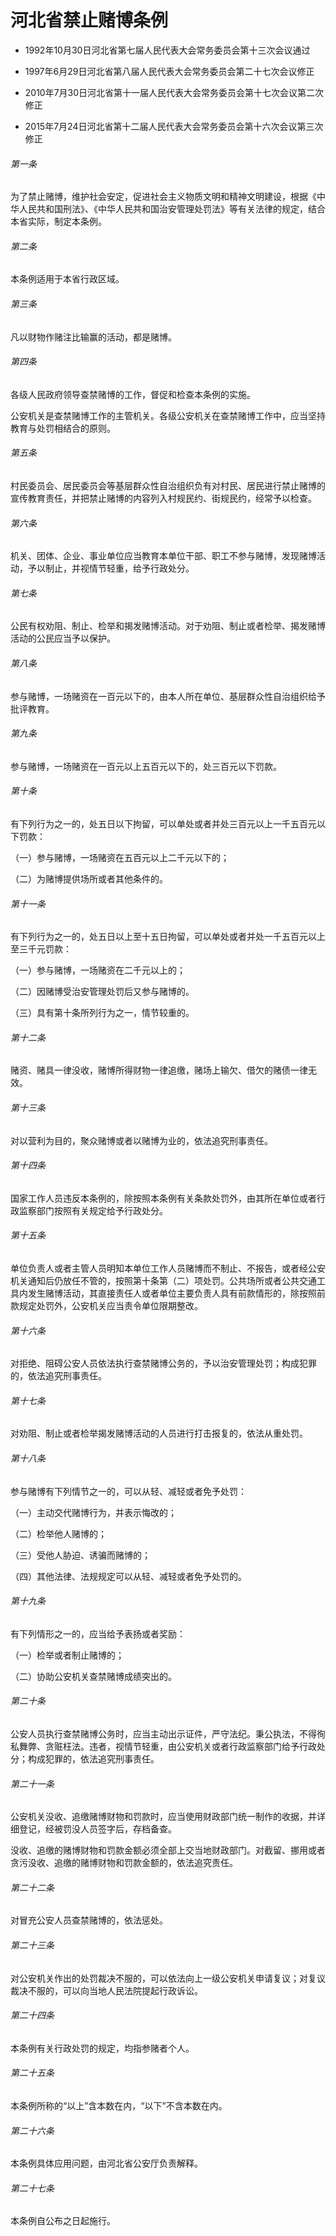 # 河北省禁止赌博条例

- 1992年10月30日河北省第七届人民代表大会常务委员会第十三次会议通过

- 1997年6月29日河北省第八届人民代表大会常务委员会第二十七次会议修正

- 2010年7月30日河北省第十一届人民代表大会常务委员会第十七次会议第二次修正

- 2015年7月24日河北省第十二届人民代表大会常务委员会第十六次会议第三次修正

<!-- INFO END -->

###### 第一条

为了禁止赌博，维护社会安定，促进社会主义物质文明和精神文明建设，根据《中华人民共和国刑法》、《中华人民共和国治安管理处罚法》等有关法律的规定，结合本省实际，制定本条例。

###### 第二条

本条例适用于本省行政区域。

###### 第三条

凡以财物作赌注比输赢的活动，都是赌博。

###### 第四条

各级人民政府领导查禁赌博的工作，督促和检查本条例的实施。

公安机关是查禁赌博工作的主管机关。各级公安机关在查禁赌博工作中，应当坚持教育与处罚相结合的原则。

###### 第五条

村民委员会、居民委员会等基层群众性自治组织负有对村民、居民进行禁止赌博的宣传教育责任，并把禁止赌博的内容列入村规民约、街规民约，经常予以检查。

###### 第六条

机关、团体、企业、事业单位应当教育本单位干部、职工不参与赌博，发现赌博活动，予以制止，并视情节轻重，给予行政处分。

###### 第七条

公民有权劝阻、制止、检举和揭发赌博活动。对于劝阻、制止或者检举、揭发赌博活动的公民应当予以保护。

###### 第八条

参与赌博，一场赌资在一百元以下的，由本人所在单位、基层群众性自治组织给予批评教育。

###### 第九条

参与赌博，一场赌资在一百元以上五百元以下的，处三百元以下罚款。

###### 第十条

有下列行为之一的，处五日以下拘留，可以单处或者并处三百元以上一千五百元以下罚款：

（一）参与赌博，一场赌资在五百元以上二千元以下的；

（二）为赌博提供场所或者其他条件的。

###### 第十一条

有下列行为之一的，处五日以上至十五日拘留，可以单处或者并处一千五百元以上至三千元罚款：

（一）参与赌博，一场赌资在二千元以上的；

（二）因赌博受治安管理处罚后又参与赌博的。

（三）具有第十条所列行为之一，情节较重的。

###### 第十二条

赌资、赌具一律没收，赌博所得财物一律追缴，赌场上输欠、借欠的赌债一律无效。

###### 第十三条

对以营利为目的，聚众赌博或者以赌博为业的，依法追究刑事责任。

###### 第十四条

国家工作人员违反本条例的，除按照本条例有关条款处罚外，由其所在单位或者行政监察部门按照有关规定给予行政处分。

###### 第十五条

单位负责人或者主管人员明知本单位工作人员赌博而不制止、不报告，或者经公安机关通知后仍放任不管的，按照第十条第（二）项处罚。公共场所或者公共交通工具内发生赌博活动，其直接责任人或者单位主要负责人具有前款情形的，除按照前款规定处罚外，公安机关应当责令单位限期整改。

###### 第十六条

对拒绝、阻碍公安人员依法执行查禁赌博公务的，予以治安管理处罚；构成犯罪的，依法追究刑事责任。

###### 第十七条

对劝阻、制止或者检举揭发赌博活动的人员进行打击报复的，依法从重处罚。

###### 第十八条

参与赌博有下列情节之一的，可以从轻、减轻或者免予处罚：

（一）主动交代赌博行为，并表示悔改的；

（二）检举他人赌博的；

（三）受他人胁迫、诱骗而赌博的；

（四）其他法律、法规规定可以从轻、减轻或者免予处罚的。

###### 第十九条

有下列情形之一的，应当给予表扬或者奖励：

（一）检举或者制止赌博的；

（二）协助公安机关查禁赌博成绩突出的。

###### 第二十条

公安人员执行查禁赌博公务时，应当主动出示证件，严守法纪。秉公执法，不得徇私舞弊、贪赃枉法。违者，视情节轻重，由公安机关或者行政监察部门给予行政处分；构成犯罪的，依法追究刑事责任。

###### 第二十一条

公安机关没收、追缴赌博财物和罚款时，应当使用财政部门统一制作的收据，并详细登记，经被罚没人员签字后，存档备查。

没收、追缴的赌博财物和罚款金额必须全部上交当地财政部门。对截留、挪用或者贪污没收、追缴的赌博财物和罚款金额的，依法追究责任。

###### 第二十二条

对冒充公安人员查禁赌博的，依法惩处。

###### 第二十三条

对公安机关作出的处罚裁决不服的，可以依法向上一级公安机关申请复议；对复议裁决不服的，可以向当地人民法院提起行政诉讼。

###### 第二十四条

本条例有关行政处罚的规定，均指参赌者个人。

###### 第二十五条

本条例所称的“以上”含本数在内，“以下”不含本数在内。

###### 第二十六条

本条例具体应用问题，由河北省公安厅负责解释。

###### 第二十七条

本条例自公布之日起施行。
